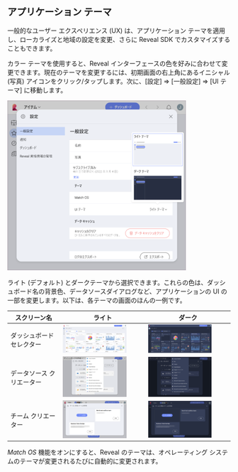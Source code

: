 ## アプリケーション テーマ

一般的なユーザー エクスペリエンス (UX) は、アプリケーション テーマを適用し、ローカライズと地域の設定を変更、さらに Reveal SDK でカスタマイズすることもできます。

カラー テーマを使用すると、Reveal インターフェースの色を好みに合わせて変更できます。現在のテーマを変更するには、初期画面の右上角にあるイニシャル (写真) アイコンをクリック/タップします。次に、[設定] ⇒ [一般設定] ⇒ [UI テーマ] に移動します。

<img src="images/application-themes.png" alt="Application themes in Settings" width="80%"/>

ライト (デフォルト) とダークテーマから選択できます。これらの色は、ダッシュボード名の背景色、データソースダイアログなど、アプリケーションの UI の一部を変更します。以下は、各テーマの画面のほんの一例です。

| **スクリーン名**     | **ライト**                                                                                   | **ダーク**                                                                                  |
| ------------------- | ------------------------------------------------------------------------------------------- | ----------------------------------------------------------------------------------------- |
| ダッシュボード セレクター  | <img src="images/creating-dashboard-light-theme.png" alt="Creating a Dashboard in Light Theme" width="80%"/>           | <img src="images/creating-dashboard-dark-theme.png" alt="Creating a Dashboard in Dark Theme" width="80%"/>           |
| データソース クリエーター | <img src="images/create-new-data-source-light-theme.png" alt="Creating a New Data Source in Light Theme" width="80%"/> | <img src="images/create-new-data-source-dark-theme.png" alt="Creating a New Data Source in Dark Theme" width="80%"/> |
| チーム クリエーター       | <img src="images/team-creation-light-theme.png" alt="Team Creation in Light Theme" width="80%"/>                       | <img src="images/team-creation-dark-theme.png" alt="Team Creation in Dark Theme" width="80%"/>                       |

*Match OS* 機能をオンにすると、Reveal のテーマは、オペレーティング システムのテーマが変更されるたびに自動的に変更されます。 
